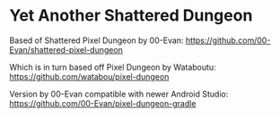 # Yet Another Shattered Dungeon

Based of Shattered Pixel Dungeon by 00-Evan:
https://github.com/00-Evan/shattered-pixel-dungeon

Which is in turn based off Pixel Dungeon by Wataboutu:
https://github.com/watabou/pixel-dungeon

Version by 00-Evan compatible with newer Android Studio:
https://github.com/00-Evan/pixel-dungeon-gradle